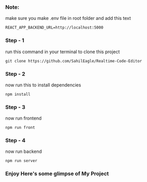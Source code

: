 ### Note:
make sure you make .env file in root folder and add this text
```
REACT_APP_BACKEND_URL=http://localhost:5000
```

### Step - 1
run this command in your terminal to clone this project
```
git clone https://github.com/SahilEagle/Realtime-Code-Editor
```

### Step - 2
now run this to install dependencies
```
npm install
```

### Step - 3
now run frontend
```
npm run front
```

### Step - 4
now run backend
```
npm run server
```

### Enjoy Here's some glimpse of My Project
